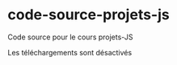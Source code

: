 # code-source-projets-js
Code source pour le cours projets-JS

Les téléchargements sont désactivés 
